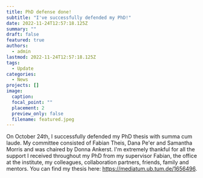 ```yaml
---
title: PhD defense done!
subtitle: "I've successfully defended my PhD!"
date: 2022-11-24T12:57:18.125Z
summary: ""
draft: false
featured: true
authors:
  - admin
lastmod: 2022-11-24T12:57:18.125Z
tags:
  - Update
categories:
  - News
projects: []
image:
  caption:
  focal_point: ""
  placement: 2
  preview_only: false
  filename: featured.jpeg
---
```

On October 24th, I successfully defended my PhD thesis with summa cum laude. My committee consisted of Fabian Theis, Dana Pe'er and Samantha Morris and was chaired by Donna Ankerst. I'm extremely thankful for all the support I received throughout my PhD from my supervisor Fabian, the office at the institute, my colleagues, collaboration partners, friends, family and mentors. You can find my thesis here: https://mediatum.ub.tum.de/1656496. 
